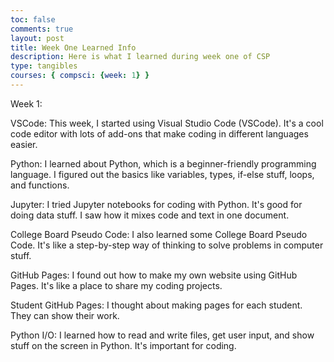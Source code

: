 ```yaml
---
toc: false
comments: true
layout: post
title: Week One Learned Info 
description: Here is what I learned during week one of CSP
type: tangibles
courses: { compsci: {week: 1} }
---
```




Week 1:

VSCode: This week, I started using Visual Studio Code (VSCode). It's a cool code editor with lots of add-ons that make coding in different languages easier.

Python: I learned about Python, which is a beginner-friendly programming language. I figured out the basics like variables, types, if-else stuff, loops, and functions.

Jupyter: I tried Jupyter notebooks for coding with Python. It's good for doing data stuff. I saw how it mixes code and text in one document.

College Board Pseudo Code: I also learned some College Board Pseudo Code. It's like a step-by-step way of thinking to solve problems in computer stuff.

GitHub Pages: I found out how to make my own website using GitHub Pages. It's like a place to share my coding projects.

Student GitHub Pages: I thought about making pages for each student. They can show their work.

Python I/O: I learned how to read and write files, get user input, and show stuff on the screen in Python. It's important for coding.